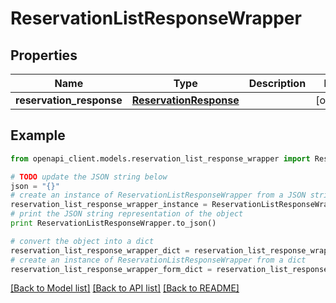 # ReservationListResponseWrapper


## Properties
Name | Type | Description | Notes
------------ | ------------- | ------------- | -------------
**reservation_response** | [**ReservationResponse**](ReservationResponse.md) |  | [optional] 

## Example

```python
from openapi_client.models.reservation_list_response_wrapper import ReservationListResponseWrapper

# TODO update the JSON string below
json = "{}"
# create an instance of ReservationListResponseWrapper from a JSON string
reservation_list_response_wrapper_instance = ReservationListResponseWrapper.from_json(json)
# print the JSON string representation of the object
print ReservationListResponseWrapper.to_json()

# convert the object into a dict
reservation_list_response_wrapper_dict = reservation_list_response_wrapper_instance.to_dict()
# create an instance of ReservationListResponseWrapper from a dict
reservation_list_response_wrapper_form_dict = reservation_list_response_wrapper.from_dict(reservation_list_response_wrapper_dict)
```
[[Back to Model list]](../README.md#documentation-for-models) [[Back to API list]](../README.md#documentation-for-api-endpoints) [[Back to README]](../README.md)


